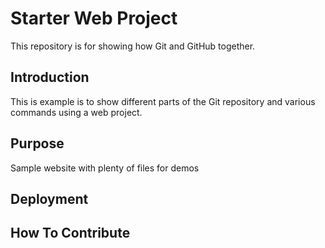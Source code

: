 # Starter Web Project

This repository is for showing how Git and GitHub together.

## Introduction

This is example is to show different parts of the Git repository and various commands using a web project.

## Purpose

Sample website with plenty of files for demos

## Deployment

## How To Contribute